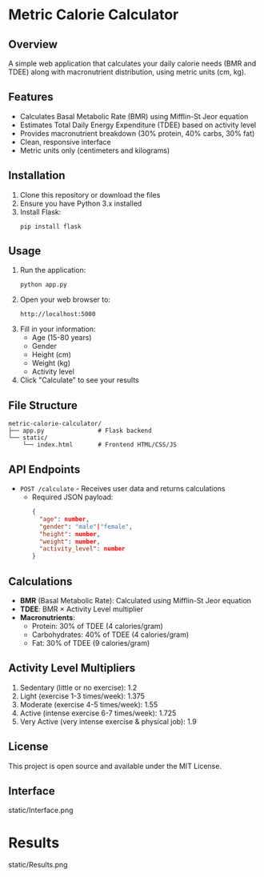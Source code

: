 # Metric Calorie Calculator

## Overview

A simple web application that calculates your daily calorie needs (BMR and TDEE) along with macronutrient distribution, using metric units (cm, kg).

## Features

- Calculates Basal Metabolic Rate (BMR) using Mifflin-St Jeor equation
- Estimates Total Daily Energy Expenditure (TDEE) based on activity level
- Provides macronutrient breakdown (30% protein, 40% carbs, 30% fat)
- Clean, responsive interface
- Metric units only (centimeters and kilograms)

## Installation

1. Clone this repository or download the files
2. Ensure you have Python 3.x installed
3. Install Flask:
   ```
   pip install flask
   ```

## Usage

1. Run the application:
   ```
   python app.py
   ```
2. Open your web browser to:
   ```
   http://localhost:5000
   ```
3. Fill in your information:
   - Age (15-80 years)
   - Gender
   - Height (cm)
   - Weight (kg)
   - Activity level
4. Click "Calculate" to see your results

## File Structure

```
metric-calorie-calculator/
├── app.py               # Flask backend
└── static/
    └── index.html       # Frontend HTML/CSS/JS
```

## API Endpoints

- `POST /calculate` - Receives user data and returns calculations
  - Required JSON payload:
    ```json
    {
      "age": number,
      "gender": "male"|"female",
      "height": number,
      "weight": number,
      "activity_level": number
    }
    ```

## Calculations

- **BMR** (Basal Metabolic Rate): Calculated using Mifflin-St Jeor equation
- **TDEE**: BMR × Activity Level multiplier
- **Macronutrients**:
  - Protein: 30% of TDEE (4 calories/gram)
  - Carbohydrates: 40% of TDEE (4 calories/gram)
  - Fat: 30% of TDEE (9 calories/gram)

## Activity Level Multipliers

1. Sedentary (little or no exercise): 1.2
2. Light (exercise 1-3 times/week): 1.375
3. Moderate (exercise 4-5 times/week): 1.55
4. Active (intense exercise 6-7 times/week): 1.725
5. Very Active (very intense exercise & physical job): 1.9

## License

This project is open source and available under the MIT License.

## Interface
static/Interface.png

# Results
static/Results.png
